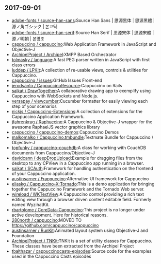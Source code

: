 ## 2017-09-01

* [adobe-fonts / source-han-sans](https://github.com/adobe-fonts/source-han-sans):Source Han Sans | 思源黑体 | 思源黑體 | 源ノ角ゴシック | 본고딕
* [adobe-fonts / source-han-serif](https://github.com/adobe-fonts/source-han-serif):Source Han Serif | 思源宋体 | 思源宋體 | 源ノ明朝 | 본명조
* [cappuccino / cappuccino](https://github.com/cappuccino/cappuccino):Web Application Framework in JavaScript and Objective-J
* [ArchipelProject / Archipel](https://github.com/ArchipelProject/Archipel):XMPP Based Orchestrator
* [tolmasky / language](https://github.com/tolmasky/language):A fast PEG parser written in JavaScript with first class errors
* [luddep / LPKit](https://github.com/luddep/LPKit):A collection of re-usable views, controls & utilities for Cappuccino.
* [cappuccino / issues](https://github.com/cappuccino/issues):GitHub Issues Front-end
* [jerodsanto / CappuccinoResource](https://github.com/jerodsanto/CappuccinoResource):Cappuccino on Rails
* [saikat / DrawTogether](https://github.com/saikat/DrawTogether):A collaborative drawing app to exemplify using Cappuccino with WebSockets and Node.js.
* [versapay / viewcumber](https://github.com/versapay/viewcumber):Cucumber formatter for easily viewing each step of your scenarios
* [nickjs / Cappuccino-Extensions](https://github.com/nickjs/Cappuccino-Extensions):A collection of extensions for the Cappuccino Application Framework.
* [jfahrenkrug / Raphuccino](https://github.com/jfahrenkrug/Raphuccino):A Cappuccino & Objective-J wrapper for the awesome RaphaelJS vector graphics library
* [cappuccino / cappuccino-demos](https://github.com/cappuccino/cappuccino-demos):Cappuccino Demos
* [malkomalko / Cappuccino.tmbundle](https://github.com/malkomalko/Cappuccino.tmbundle):Textmate Bundle for Cappuccino / Objective-J
* [topfunky / cappuccino-couchdb](https://github.com/topfunky/cappuccino-couchdb):A class for working with CouchDB documents from Cappuccino/Objective-J
* [davidcann / deepDropUpload](https://github.com/davidcann/deepDropUpload):Example for dragging files from the desktop to any CPView in a Cappuccino app running in a browser.
* [saikat / SCAuth](https://github.com/saikat/SCAuth):Framework for handling authentication on the frontend of your Cappuccino application.
* [austinsarner / Frappuccino](https://github.com/austinsarner/Frappuccino):Alternative UI framework for Cappuccino
* [eliaskg / Cappuccino-X-Tornado](https://github.com/eliaskg/Cappuccino-X-Tornado):This is a demo application for bringing together the Cappuccino Framework and the Tornado Web server.
* [wireload / WKTextView](https://github.com/wireload/WKTextView):A Cappuccino control providing a rich text editing view through a browser driven content editable field. Formerly named WyzihatKit.
* [rbartolome / CoreData-Cappuccino](https://github.com/rbartolome/CoreData-Cappuccino):This project is no longer under active development. Here for historical reasons.
* [280north / cappuccino](https://github.com/280north/cappuccino):MOVED TO https://github.com/cappuccino/cappuccino
* [austinsarner / RunKit](https://github.com/austinsarner/RunKit):Animated layout system using Objective-J and Foundation
* [ArchipelProject / TNKit](https://github.com/ArchipelProject/TNKit):TNKit is a set of utility classes for Cappuccino. These classes have been extracted from the Archipel Project
* [tbalthazar / cappuccinocasts-episodes](https://github.com/tbalthazar/cappuccinocasts-episodes):Source code for the examples used in the Cappuccino Casts episodes
